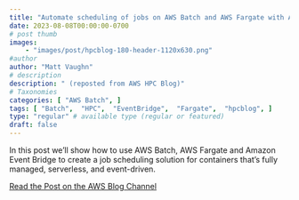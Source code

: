 ```yaml
---
title: "Automate scheduling of jobs on AWS Batch and AWS Fargate with Amazon EventBridge"
date: 2023-08-08T00:00:00-0700
# post thumb
images:
    - "images/post/hpcblog-180-header-1120x630.png"
#author
author: "Matt Vaughn"
# description
description: " (reposted from AWS HPC Blog)"
# Taxonomies
categories: [ "AWS Batch", ]
tags: [ "Batch",  "HPC",  "EventBridge",  "Fargate",  "hpcblog", ]
type: "regular" # available type (regular or featured)
draft: false
---
```


In this post we’ll show how to use AWS Batch, AWS Fargate and Amazon Event Bridge to create a job scheduling solution for containers that’s fully managed, serverless, and event-driven.

<a href="https://aws.amazon.com/blogs/hpc/automate-scheduling-of-jobs-on-aws-batch-and-aws-fargate-with-amazon-eventbridge/" class="btn btn-primary btn-lg active" role="button" aria-pressed="true" style="margin-top: 8px;">Read the Post on the AWS Blog Channel</a>